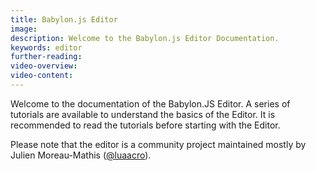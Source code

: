```yaml
---
title: Babylon.js Editor
image: 
description: Welcome to the Babylon.js Editor Documentation.
keywords: editor
further-reading:
video-overview:
video-content:
---
```


Welcome to the documentation of the Babylon.JS Editor. A series of tutorials are available to understand the basics of the Editor. It is recommended to read the tutorials before starting with the Editor.

Please note that the editor is a community project maintained mostly by Julien Moreau-Mathis ([@luaacro](https://twitter.com/Luaacro)).
